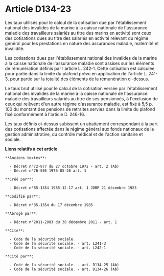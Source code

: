 # Article D134-23

Les taux utilisés pour le calcul de la cotisation due par l'établissement national des invalides de la marine à la caisse
nationale de l'assurance maladie des travailleurs salariés au titre des marins en activité sont ceux des cotisations dues au
titre des salariés en activité relevant du régime général pour les prestations en nature des assurances maladie, maternité et
invalidité. 

Les cotisations dues par l'établissement national des invalides de la marine à la caisse nationale de l'assurance maladie
sont assises sur les éléments de rémunération définis par l'article L. 242-1. Cette cotisation est calculée pour partie dans
la limite du plafond prévu en application de l'article L. 241-3, pour partie sur la totalité des éléments de la rémunération
ci-dessus. 

Le taux brut utilisé pour le calcul de la cotisation versée par l'établissement national des invalides de la marine à la
caisse nationale de l'assurance maladie des travailleurs salariés au titre de ses pensionnés, à l'exclusion de ceux qui
relèvent d'un autre régime d'assurance maladie, est fixé à 5,5 p. 100 du montant des pensions de retraites servies dans la
limite du plafond fixé conformément à l'article D. 246-16. 

Les taux définis ci-dessus subissent un abattement correspondant à la part des cotisations affectée dans le régime général
aux fonds nationaux de la gestion administrative, du contrôle médical et de l'action sanitaire et sociale.

**Liens relatifs à cet article**

	**Anciens textes**:

	  - Décret n°72-977 du 27 octobre 1972 - art. 2 (Ab)
	  - Décret n°76-505 1976-05-26 art. 1

	**Créé par**:

	  - Décret n°85-1354 1985-12-17 art. 1 JORF 21 décembre 1985

	**Codifié par**:

	  - Décret n°85-1354 du 17 décembre 1985

	**Abrogé par**:

	  - Décret n°2011-2083 du 30 décembre 2011 - art. 1

	**Cite**:

	  - Code de la sécurité sociale.
	  - Code de la sécurité sociale. - art. L241-3
	  - Code de la sécurité sociale. - art. L242-1

	**Cité par**:

	  - Code de la sécurité sociale. - art. D134-25 (Ab)
	  - Code de la sécurité sociale. - art. D134-26 (Ab)
